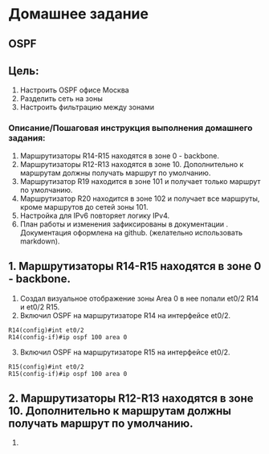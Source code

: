 # Домашнее задание
## OSPF

## Цель:
1. Настроить OSPF офисе Москва
2. Разделить сеть на зоны
3. Настроить фильтрацию между зонами


### Описание/Пошаговая инструкция выполнения домашнего задания:
1. Маршрутизаторы R14-R15 находятся в зоне 0 - backbone.
2. Маршрутизаторы R12-R13 находятся в зоне 10. Дополнительно к маршрутам должны получать маршрут по умолчанию.
3. Маршрутизатор R19 находится в зоне 101 и получает только маршрут по умолчанию.
4. Маршрутизатор R20 находится в зоне 102 и получает все маршруты, кроме маршрутов до сетей зоны 101.
5. Настройка для IPv6 повторяет логику IPv4.
6. План работы и изменения зафиксированы в документации . Документация оформлена на github. (желательно использовать markdown).


## 1. Маршрутизаторы R14-R15 находятся в зоне 0 - backbone.
1. Создал визуальное отображение зоны Area 0 в нее попали et0/2 R14 и et0/2 R15.
2. Включил OSPF на маршрутизаторе R14 на интерфейсе et0/2.
```
R14(config)#int et0/2
R14(config-if)#ip ospf 100 area 0
```
3. Включил OSPF на маршрутизаторе R15 на интерфейсе et0/2.
```
R15(config)#int et0/2
R15(config-if)#ip ospf 100 area 0
```
## 2. Маршрутизаторы R12-R13 находятся в зоне 10. Дополнительно к маршрутам должны получать маршрут по умолчанию.

1. 